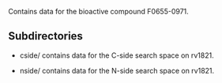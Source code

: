 Contains data for the bioactive compound F0655-0971.

## Subdirectories

- cside/ contains data for the C-side search space on rv1821.

- nside/ contains data for the N-side search space on rv1821.

